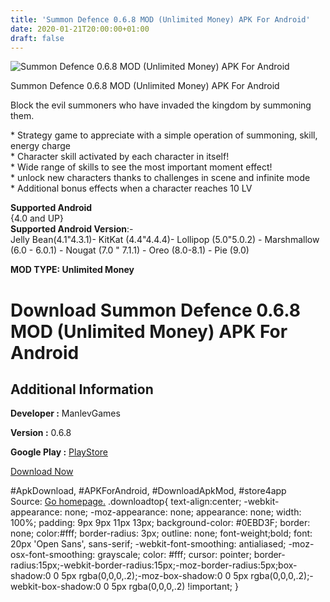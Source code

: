 ```yaml
---
title: 'Summon Defence 0.6.8 MOD (Unlimited Money) APK For Android'
date: 2020-01-21T20:00:00+01:00
draft: false
---
```


![Summon Defence 0.6.8 MOD (Unlimited Money) APK For Android](https://i2.wp.com/apkhome.net/wp-content/uploads/2020/01/Summon-Defence-0.6.8-MOD-Unlimited-Money.png "Summon Defence 0.6.8 MOD (Unlimited Money) APK For Android")

  

Summon Defence 0.6.8 MOD (Unlimited Money) APK For Android

Block the evil summoners who have invaded the kingdom by summoning them.

\* Strategy game to appreciate with a simple operation of summoning, skill, energy charge  
\* Character skill activated by each character in itself!  
\* Wide range of skills to see the most important moment effect!  
\* unlock new characters thanks to challenges in scene and infinite mode  
\* Additional bonus effects when a character reaches 10 LV

**Supported Android**  
{4.0 and UP}  
**Supported Android Version**:-  
Jelly Bean(4.1"4.3.1)- KitKat (4.4"4.4.4)- Lollipop (5.0"5.0.2) - Marshmallow (6.0 - 6.0.1) - Nougat (7.0 " 7.1.1) - Oreo (8.0-8.1) - Pie (9.0)

**MOD TYPE: Unlimited Money**

Download Summon Defence 0.6.8 MOD (Unlimited Money) APK For Android
===================================================================

Additional Information
----------------------

**Developer :** ManlevGames

**Version :** 0.6.8

**Google Play :** [PlayStore](https://play.google.com/store/apps/details?id=com.ManLevGames.SummonDefense)

  

[Download Now](https://store4app.co/post/summon-defence-0-6-8-mod-unlimited-money-apk-for-android_1579630136)

  
#ApkDownload, #APKForAndroid, #DownloadApkMod, #store4app  
Source: [Go homepage.](https://store4app.co/post/summon-defence-0-6-8-mod-unlimited-money-apk-for-android_1579630136) .downloadtop{ text-align:center; -webkit-appearance: none; -moz-appearance: none; appearance: none; width: 100%; padding: 9px 9px 11px 13px; background-color: #0EBD3F; border: none; color:#fff; border-radius: 3px; outline: none; font-weight;bold; font: 20px 'Open Sans', sans-serif; -webkit-font-smoothing: antialiased; -moz-osx-font-smoothing: grayscale; color: #fff; cursor: pointer; border-radius:15px;-webkit-border-radius:15px;-moz-border-radius:5px;box-shadow:0 0 5px rgba(0,0,0,.2);-moz-box-shadow:0 0 5px rgba(0,0,0,.2);-webkit-box-shadow:0 0 5px rgba(0,0,0,.2) !important; }